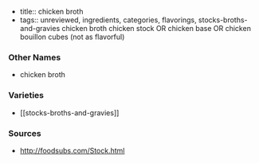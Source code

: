 - title:: chicken broth
- tags:: unreviewed, ingredients, categories, flavorings, stocks-broths-and-gravies
chicken broth chicken stock OR chicken base OR chicken bouillon cubes (not as flavorful)

### Other Names

* chicken broth

### Varieties

* [[stocks-broths-and-gravies]]

### Sources
* http://foodsubs.com/Stock.html
